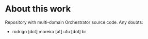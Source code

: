 # About this work
Repository with multi-domain Orchestrator source code. Any doubts:

- rodrigo [dot] moreira [at] ufu [dot] br
